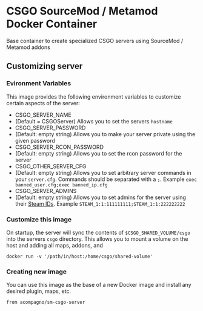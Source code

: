 # CSGO SourceMod / Metamod Docker Container

Base container to create specialized CSGO servers using SourceMod / Metamod addons

## Customizing server

### Evironment Variables

This image provides the following environment variables to customize certain aspects of the server:

* CSGO_SERVER_NAME
 * (Default = CSGOServer) Allows you to set the servers `hostname` 
* CSGO_SERVER_PASSWORD
 * (Default: empty string) Allows you to make your server private using the given password
* CSGO_SERVER_RCON_PASSWORD
 * (Default: empty string) Allows you to set the rcon password for the server
* CSGO_OTHER_SERVER_CFG
 * (Default: empty string) Allows you to set arbitrary server commands in your `server.cfg`. Commands should be separated with a `;`.  Example `exec banned_user.cfg;exec banned_ip.cfg`
* CSGO_SERVER_ADMINS
 * (Default: empty string) Allows you to set admins for the server using their [Steam IDs](https://steamidfinder.com/). Example `STEAM_1:1:111111111;STEAM_1:1:222222222` 

### Customize this image
On startup, the server will sync the contents of `$CSGO_SHARED_VOLUME/csgo` into the servers `csgo` directory. This allows you to mount a volume on the host and adding all maps, addons, and  

```
docker run -v '/path/in/host:/home/csgo/shared-volume'
```

### Creating new image

You can use this image as the base of a new Docker image and install any desired plugin, maps, etc.

```
from acompagno/sm-csgo-server
```

